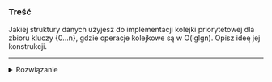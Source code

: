 ### Treść
Jakiej struktury danych użyjesz do implementacji kolejki priorytetowej dla zbioru kluczy {0...n}, gdzie operacje kolejkowe są w O(lglgn). Opisz ideę jej konstrukcji. 

------
<details><summary>Rozwiązanie</summary>
<p>


